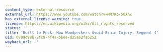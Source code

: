 ```yaml
---
content_type: external-resource
external_url: https://www.youtube.com/watch?v=MM7Ko-5OXhc
has_external_license_warning: true
license: https://en.wikipedia.org/wiki/All_rights_reserved
status: ''
title: 'Built to Peck: How Woodpeckers Avoid Brain Injury, Segment 4'
uid: 0799d98b-2fc9-4f4a-bbee-d25a62fa5252
wayback_url: ''
---
```

